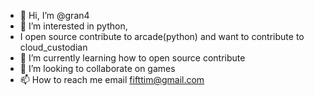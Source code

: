 - 👋 Hi, I’m @gran4
- 👀 I’m interested in python,
- I open source contribute to arcade(python) and want to contribute to cloud_custodian
- 🌱 I’m currently learning how to open source contribute
- 💞️ I’m looking to collaborate on games
- 📫 How to reach me email fifttim@gmail.com

<!---
gran4/gran4 is a ✨ special ✨ repository because its `README.md` (this file) appears on your GitHub profile.
You can click the Preview link to take a look at your changes.
--->
